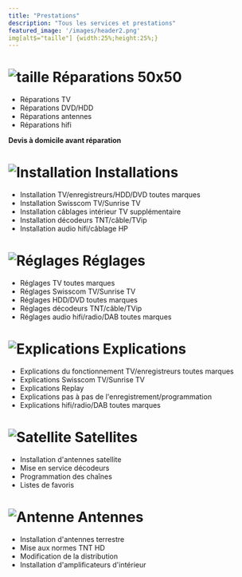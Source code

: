 ```yaml
---
title: "Prestations"
description: "Tous les services et prestations"
featured_image: '/images/header2.png'
img[alt$="taille"] {width:25%;height:25%;}
---
```

![taille](/images/reparation.png)
**Réparations** 50x50
=============
* Réparations TV
* Réparations DVD/HDD
* Réparations antennes
* Réparations hifi

**Devis à domicile avant réparation**

![Installation](/images/installation.png)
**Installations**
=============
* Installation TV/enregistreurs/HDD/DVD toutes marques
* Installation Swisscom TV/Sunrise TV
* Installation câblages intérieur TV supplémentaire
* Installation décodeurs TNT/câble/TVip
* Installation audio hifi/câblage HP

![Réglages](/images/reglage.png)
**Réglages**
=============
* Réglages TV toutes marques
* Réglages Swisscom TV/Sunrise TV
* Réglages HDD/DVD toutes marques
* Réglages décodeurs TNT/câble/TVip
* Réglages audio hifi/radio/DAB toutes marques

![Explications](/images/explication.png)
**Explications**
=============
* Explications du fonctionnement TV/enregistreurs toutes marques
* Explications Swisscom TV/Sunrise TV
* Explications Replay
* Explications pas à pas de l'enregistrement/programmation
* Explications hifi/radio/DAB toutes marques

![Satellite](/images/satellite.png)
**Satellites**
=============
* Installation d'antennes satellite
* Mise en service décodeurs
* Programmation des chaînes
* Listes de favoris

![Antenne](/images/antenne.png)
**Antennes**
=============
* Installation d'antennes terrestre
* Mise aux normes TNT HD
* Modification de la distribution
* Installation d'amplificateurs d'intérieur
